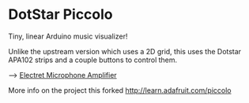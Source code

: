 DotStar Piccolo
===============

Tiny, linear Arduino music visualizer!

Unlike the upstream version which uses a 2D grid, this uses the Dotstar APA102 strips and a couple
buttons to control them.

--> [Electret Microphone Amplifier][microphoneAmp]

More info on the project this forked http://learn.adafruit.com/piccolo

[ledMatrix]: http://adafruit.com/products/902
[microphoneAmp]: http://adafruit.com/products/1063
